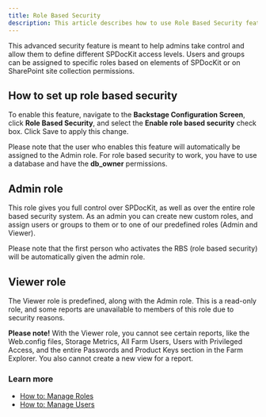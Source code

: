 ```yaml
---
title: Role Based Security
description: This article describes how to use Role Based Security feature in SPDocKit to grant different permission levels to SPDocKit end users.
---
```

This advanced security feature is meant to help admins take control and allow them to define different SPDocKit access levels. Users and groups can be assigned to specific roles based on elements of SPDocKit or on SharePoint site collection permissions.

## How to set up role based security

To enable this feature, navigate to the __Backstage Configuration Screen__, click __Role Based Security__, and select the __Enable role based security__ check box. Click Save to apply this change.

Please note that the user who enables this feature will automatically be assigned to the Admin role. For role based security to work, you have to use a database and have the __db_owner__ permissions.

## Admin role
This role gives you full control over SPDocKit, as well as over the entire role based security system. As an admin you can create new custom roles, and assign users or groups to them or to one of our predefined roles (Admin and Viewer).

Please note that the first person who activates the RBS (role based security) will be automatically given the admin role.

## Viewer role
The Viewer role is predefined, along with the Admin role. This is a read-only role, and some reports are unavailable to members of this role due to security reasons.

__Please note!__ With the Viewer role, you cannot see certain reports, like the Web.config files, Storage Metrics, All Farm Users, Users with Privileged Access, and the entire Passwords and Product Keys section in the Farm Explorer. You also cannot create a new view for a report.

### Learn more
* [How to: Manage Roles](#internal/how-to/role-based-security/manage-roles/)
* [How to: Manage Users](#internal/how-to/role-based-security/manage-users/)
